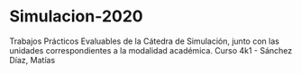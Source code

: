 # Simulacion-2020
Trabajos Prácticos Evaluables de la Cátedra de Simulación, junto con las unidades correspondientes a la modalidad académica. 
Curso 4k1 - Sánchez Díaz, Matías

